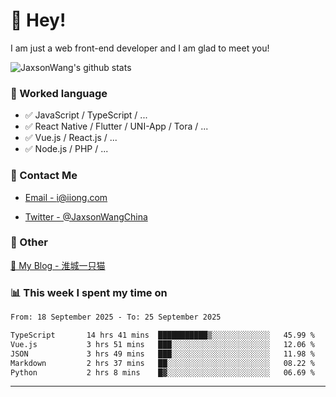 # 👋 Hey!

I am just a web front-end developer and I am glad to meet you!

![JaxsonWang's github stats](https://github-readme-stats.vercel.app/api?username=JaxsonWang&&show_icons=true&&title_color=1abc9c&&icon_color=1abc9c)


### 📝 Worked language

- ✅ JavaScript / TypeScript / ...
- ✅ React Native / Flutter / UNI-App / Tora / ...
- ✅ Vue.js / React.js / ...
- ✅ Node.js / PHP / ...

### 📮 Contact Me

- [Email - i@iiong.com](mailto:i@iiong.com)

- [Twitter - @JaxsonWangChina](https://twitter.com/JaxsonWangChina)

### 🤪 Other

[📌 My Blog - 淮城一只猫](https://iiong.com)

### 📊 This week I spent my time on

<!--START_SECTION:waka-->

```txt
From: 18 September 2025 - To: 25 September 2025

TypeScript       14 hrs 41 mins  ███████████▒░░░░░░░░░░░░░   45.99 %
Vue.js           3 hrs 51 mins   ███░░░░░░░░░░░░░░░░░░░░░░   12.06 %
JSON             3 hrs 49 mins   ███░░░░░░░░░░░░░░░░░░░░░░   11.98 %
Markdown         2 hrs 37 mins   ██░░░░░░░░░░░░░░░░░░░░░░░   08.22 %
Python           2 hrs 8 mins    █▓░░░░░░░░░░░░░░░░░░░░░░░   06.69 %
```

<!--END_SECTION:waka-->

---
